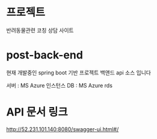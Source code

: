 # 프로젝트
반려동물관련 코칭 상담 사이트


# post-back-end
현재 개발중인 spring boot 기반 프로젝트 백앤드 api 소스 입니다

서버 : MS Azure 인스턴스
DB : MS Azure rds


# API 문서 링크 
http://52.231.101.140:8080/swagger-ui.html#/



